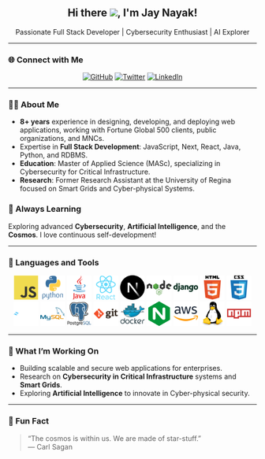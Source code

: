 <h2 align="center"> Hi there <img src="https://raw.githubusercontent.com/MartinHeinz/MartinHeinz/master/wave.gif" width="30px" />, I'm Jay Nayak! </h2>

<p align="center">
  Passionate Full Stack Developer | Cybersecurity Enthusiast | AI Explorer
</p>

---

### 🌐 Connect with Me

<p align="center">
  <a href="https://github.com/jayknayak"><img alt="GitHub" src="https://img.shields.io/github/followers/jayknayak?style=social&label=@jayknayak"></a>
  <a href="https://twitter.com/jayknayak"><img alt="Twitter" src="https://img.shields.io/twitter/follow/jayknayak?style=social&label=@jayknayak"></a>
  <a href="https://www.linkedin.com/in/jayknayak/"><img alt="LinkedIn" src="https://img.shields.io/badge/LinkedIn-Connect-blue?style=flat-square&logo=linkedin"></a>
</p>

---

### 🧑‍💻 About Me
- **8+ years** experience in designing, developing, and deploying web applications, working with Fortune Global 500 clients, public organizations, and MNCs.
- Expertise in **Full Stack Development**: JavaScript, Next, React, Java, Python, and RDBMS.
- **Education**: Master of Applied Science (MASc), specializing in Cybersecurity for Critical Infrastructure.
- **Research**: Former Research Assistant at the University of Regina focused on Smart Grids and Cyber-physical Systems.

### 🌱 Always Learning
Exploring advanced **Cybersecurity**, **Artificial Intelligence**, and the **Cosmos**. I love continuous self-development!

---

### 🔧 Languages and Tools

<p align="center">
  <img src="https://github.com/devicons/devicon/blob/master/icons/javascript/javascript-original.svg" alt="JS logo" width="50px" height="50px" title="JavaScript" /> <img src="https://github.com/devicons/devicon/blob/master/icons/python/python-original-wordmark.svg" alt="Python logo" width="50px" height="50px" title="Python"/>
<img src="https://github.com/devicons/devicon/blob/master/icons/java/java-original-wordmark.svg" alt="Java logo" width="50px" height="50px" title="Java"/>
<img src="https://github.com/devicons/devicon/blob/master/icons/react/react-original-wordmark.svg" alt="React logo" width="50px" height="50px" title="React.js"/>
<img src="https://github.com/devicons/devicon/blob/master/icons/nextjs/nextjs-original.svg" alt="Nextjs logo" width="50px" height="50px" title="Next.js"/>
<img src="https://github.com/devicons/devicon/blob/master/icons/nodejs/nodejs-original-wordmark.svg" alt="Node logo" width="50px" height="50px" title="Node.js"/>
<img src="https://github.com/devicons/devicon/blob/master/icons/django/django-plain-wordmark.svg" alt="Django logo" width="50px" height="50px" title="Django"/>
<img src="https://github.com/devicons/devicon/blob/master/icons/html5/html5-original-wordmark.svg" alt="HTML logo" width="50px" height="50px" title="HTML5"/>
<img src="https://github.com/devicons/devicon/blob/master/icons/css3/css3-original-wordmark.svg" alt="CSS logo" width="50px" height="50px" title="CSS3"/>
<img src="https://github.com/devicons/devicon/blob/master/icons/tailwindcss/tailwindcss-original-wordmark.svg" alt="Tailwind logo" width="50px" height="50px" title="Tailwind CSS"/>
<img src="https://github.com/devicons/devicon/blob/master/icons/mysql/mysql-original-wordmark.svg" alt="MySQL logo" width="50px" height="50px" title="MySQL"/>
<img src="https://github.com/devicons/devicon/blob/master/icons/postgresql/postgresql-original-wordmark.svg" alt="PostgreSQL logo" width="50px" height="50px" title="PostgreSQL"/>
<img src="https://github.com/devicons/devicon/blob/master/icons/git/git-original-wordmark.svg" alt="Git logo" width="50px" height="50px" title="Git"/>
<img src="https://github.com/devicons/devicon/blob/master/icons/docker/docker-original-wordmark.svg" alt="Docker logo" width="50px" height="50px" title="Docker"/>
<img src="https://github.com/devicons/devicon/blob/master/icons/nginx/nginx-original.svg" alt="NGINX logo" width="50px" height="50px" title="NGINX"/>
<img src="https://github.com/devicons/devicon/blob/master/icons/amazonwebservices/amazonwebservices-original-wordmark.svg" alt="AWS logo" width="50px" height="50px" title="AWS"/>
<img src="https://github.com/devicons/devicon/blob/master/icons/linux/linux-original.svg" alt="Linux logo" width="50px" height="50px" title="Linux OS"/>
<img src="https://github.com/devicons/devicon/blob/master/icons/npm/npm-original-wordmark.svg" alt="Npm logo" width="50px" height="50px" title="NPM"/>

</p>

---

### 🚀 What I’m Working On
- Building scalable and secure web applications for enterprises.
- Research on **Cybersecurity in Critical Infrastructure** systems and **Smart Grids**.
- Exploring **Artificial Intelligence** to innovate in Cyber-physical security.

---

### 🌌 Fun Fact
> “The cosmos is within us. We are made of star-stuff.”  
> — Carl Sagan
